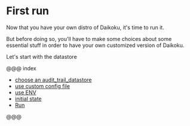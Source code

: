 # First run

Now that you have your own distro of Daikoku, it's time to run it. 

But before doing so, you'll have to make some choices about some essential stuff in order to have your own customized version of Daikoku.

Let's start with the datastore


@@@ index

* [choose an audit_trail_datastore](./datastore.md)
* [use custom config file](./configfile.md)
* [use ENV](./env.md)
* [initial state](./initialstate.md)
* [Run](./run.md)

@@@
